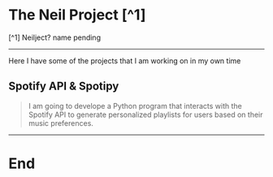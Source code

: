 # The Neil Project [^1]

[^1] Neilject? name pending
***

Here I have some of the projects that I am working on in my own time

## Spotify API & Spotipy
> I am going to develope a Python program that interacts with the Spotify API to generate personalized playlists for users based on their music preferences.




***
# End